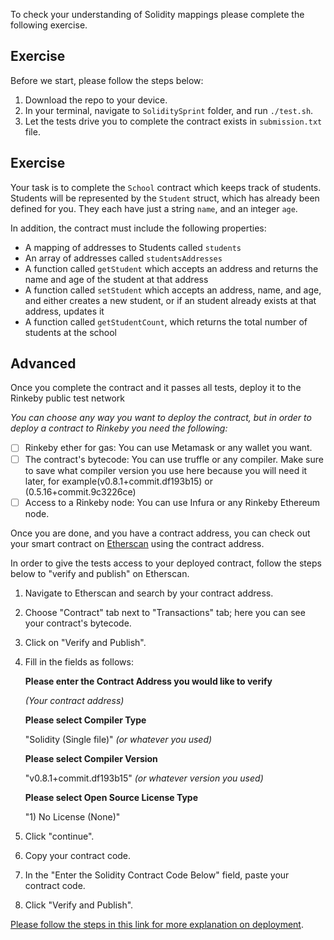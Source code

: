 To check your understanding of Solidity mappings please complete the following exercise.

## Exercise ##

Before we start, please follow the steps below:
1. Download the repo to your device.
2. In your terminal, navigate to `SoliditySprint` folder, and run `./test.sh`.
3. Let the tests drive you to complete the contract exists in `submission.txt` file.

## Exercise ##
Your task is to complete the `School` contract which keeps track of 
students. Students will be represented by the `Student`
struct, which has already been defined for you. They each have just a string
`name`, and an integer `age`.

In addition, the contract must include the following properties:

* A mapping of addresses to Students called `students`
* An array of addresses called `studentsAddresses`
* A function called `getStudent` which accepts an address and returns the
  name and age of the student at that address
* A function called `setStudent` which accepts an address, name, and age,
  and either creates a new student, or if an student already exists at
  that address, updates it
* A function called `getStudentCount`, which returns the total number of
  students at the school


## Advanced ## 

Once you complete the contract and it passes all tests, deploy it to the Rinkeby public test network 

_You can choose any way you want to deploy the contract, but in order to deploy a contract to Rinkeby you need the following:_

- [ ] Rinkeby ether for gas: You can use Metamask or any wallet you want.
- [ ] The contract's bytecode: You can use truffle or any compiler.
    Make sure to save what compiler version you use here because you will need it later, 
    for example(v0.8.1+commit.df193b15) or (0.5.16+commit.9c3226ce)
- [ ] Access to a Rinkeby node: You can use Infura or any Rinkeby Ethereum node.

Once you are done, and you have a contract address, you can check out your smart contract on 
[Etherscan](https://rinkeby.etherscan.io) using the contract address.

In order to give the tests access to your deployed contract, follow the steps below to "verify and publish" on Etherscan.

1. Navigate to Etherscan and search by your contract address.
2. Choose "Contract" tab next to "Transactions" tab; here you can see your contract's bytecode.
3. Click on "Verify and Publish".
4. Fill in the fields as follows:

    **Please enter the Contract Address you would like to verify**

     _(Your contract address)_

    **Please select Compiler Type**

    "Solidity (Single file)" _(or whatever you used)_

    **Please select Compiler Version**

    "v0.8.1+commit.df193b15" _(or whatever version you used)_

    **Please select Open Source License Type**

    "1) No License (None)"

5. Click "continue".
6. Copy your contract code.
7. In the "Enter the Solidity Contract Code Below" field, paste your contract code.
8. Click "Verify and Publish".
 

[Please follow the steps in this link for more explanation on deployment](https://docs.google.com/document/d/18MOAvbyU_XUSHoYZkhQJT_7PGB-a6ocAotMW1wTFGeU/edit?usp=sharing).